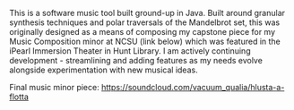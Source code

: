 This is a software music tool built ground-up in Java. Built around granular synthesis techniques and polar traversals of the Mandelbrot set, this was originally designed as a means of composing my capstone piece for my Music Composition minor at NCSU (link below) which was featured in the iPearl Immersion Theater in Hunt Library. I am actively continuing development - streamlining and adding features as my needs evolve alongside experimentation with new musical ideas.

Final music minor piece: https://soundcloud.com/vacuum_qualia/hlusta-a-flotta
